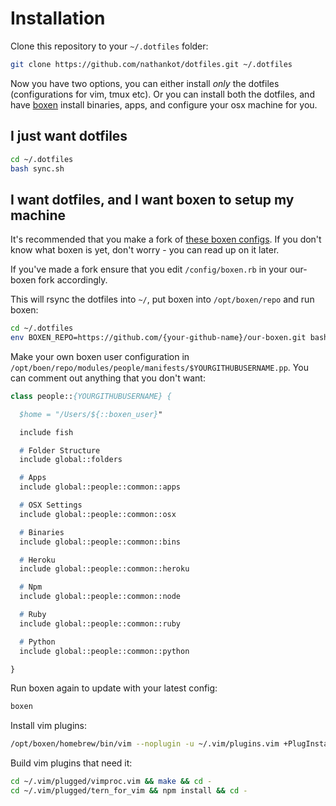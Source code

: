 # Installation

Clone this repository to your `~/.dotfiles` folder:

```sh
git clone https://github.com/nathankot/dotfiles.git ~/.dotfiles
```

Now you have two options, you can either install _only_ the dotfiles
(configurations for vim, tmux etc). Or you can install both the dotfiles, and
have [boxen](https://github.com/boxen/boxen) install binaries, apps, and configure your osx machine
for you.

## I just want dotfiles

```sh
cd ~/.dotfiles
bash sync.sh
```

## I want dotfiles, and I want boxen to setup my machine

It's recommended that you make a fork of [these boxen
configs](https://github.com/nathankot/our-boxen). If you don't know what boxen is yet, don't worry -
you can read up on it later.

If you've made a fork ensure that you edit `/config/boxen.rb` in your our-boxen fork accordingly.

This will rsync the dotfiles into `~/`, put boxen into `/opt/boxen/repo`
and run boxen:

```sh
cd ~/.dotfiles
env BOXEN_REPO=https://github.com/{your-github-name}/our-boxen.git bash install.sh
```

Make your own boxen user configuration in `/opt/boen/repo/modules/people/manifests/$YOURGITHUBUSERNAME.pp`. You can
comment out anything that you don't want:

```pp
class people::{YOURGITHUBUSERNAME} {

  $home = "/Users/${::boxen_user}"

  include fish

  # Folder Structure
  include global::folders

  # Apps
  include global::people::common::apps

  # OSX Settings
  include global::people::common::osx

  # Binaries
  include global::people::common::bins

  # Heroku
  include global::people::common::heroku

  # Npm
  include global::people::common::node

  # Ruby
  include global::people::common::ruby

  # Python
  include global::people::common::python

}
```

Run boxen again to update with your latest config:

```sh
boxen
```

Install vim plugins:

```sh
/opt/boxen/homebrew/bin/vim --noplugin -u ~/.vim/plugins.vim +PlugInstall +qall
```

Build vim plugins that need it:

```sh
cd ~/.vim/plugged/vimproc.vim && make && cd -
cd ~/.vim/plugged/tern_for_vim && npm install && cd -
```
